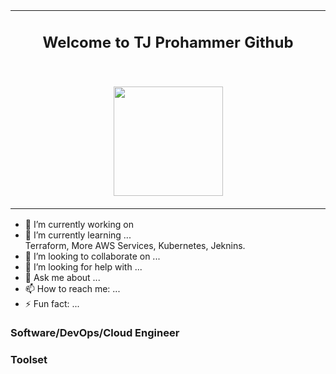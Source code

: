 <div align="center">
<table>
<tbody>
<td align="center">
<img width="2000" height="0"><br>
<h2>Welcome to TJ Prohammer Github</h2><br>
    <p align='center'>
  <img src="https://github.com/tjprohammer/tjprohammer/assets/65262637/462c4596-668a-439c-9e6a-58829bdb00a5" width='175'>
</p>
</td>
</tbody>
</table>

</div>



- 🔭 I’m currently working on   <br />
- 🌱 I’m currently learning ...  <br />
  Terraform, More AWS Services, Kubernetes, Jeknins. <br />
- 👯 I’m looking to collaborate on ...  <br />
- 🤔 I’m looking for help with ...  <br />
- 💬 Ask me about ...  <br />
- 📫 How to reach me: ...  <br />
- ⚡ Fun fact: ...  <br />

### Software/DevOps/Cloud Engineer
### Toolset
